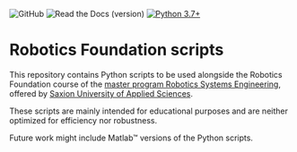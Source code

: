 ![GitHub](https://img.shields.io/github/license/max-sn/robotics_foundation) ![Read the Docs (version)](https://img.shields.io/readthedocs/robotics_foundation/latest) [![Python 3.7+](https://img.shields.io/badge/python-3.7%2B-blue)](https://www.python.org/downloads/release/python-360/)

# Robotics Foundation scripts

This repository contains Python scripts to be used alongside the Robotics Foundation course of the [master program Robotics Systems Engineering](https://www.saxion.edu/programmes/master/robotics-systems-engineering), offered by [Saxion University of Applied Sciences](https://www.saxion.edu/).

These scripts are mainly intended for educational purposes and are neither optimized for efficiency nor robustness.

Future work might include Matlab&trade; versions of the Python scripts.